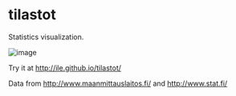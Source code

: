 tilastot
========

Statistics visualization.

![image](https://f.cloud.github.com/assets/433707/1233732/db3c8b64-293f-11e3-9e7f-851be8f76c7b.png)

Try it at http://ile.github.io/tilastot/

Data from http://www.maanmittauslaitos.fi/ and http://www.stat.fi/
